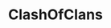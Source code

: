 ---
title: ClashOfClans
crosslinks:
- livven
- RedditAllianceClans
- RedditZuluCOC
- ClashOfClansRecruit
- RedditPirates
- redditclansystem
- RedditAsylumCoC
- ClanZen
- RedditZeroClan
- dynastyclash
- ClashRoyale
- cocredditheroes
- RedditClansHistory
- saltminersclash
- Pay_Respects
- redditchi
- RedditClanSystem
- Enhancement
- me_irl
- clashofclansrecruit
---